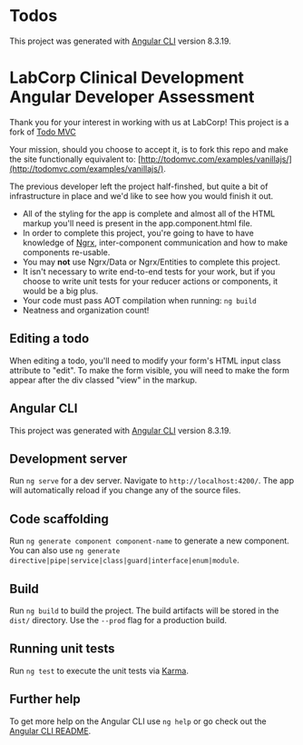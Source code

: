 # Todos

This project was generated with [Angular CLI](https://github.com/angular/angular-cli) version 8.3.19.
# LabCorp Clinical Development Angular Developer Assessment

Thank you for your interest in working with us at LabCorp! This project is a fork of [Todo MVC](http://todomvc.com/)

Your mission, should you choose to accept it, is to fork this repo and make the site functionally equivalent to: [http://todomvc.com/examples/vanillajs/](http://todomvc.com/examples/vanillajs/).

The previous developer left the project half-finshed, but quite a bit of infrastructure in place and we'd like to see how you would finish it out.

- All of the styling for the app is complete and almost all of the HTML markup you'll need is present in the app.component.html file.
- In order to complete this project, you're going to have to have knowledge of [Ngrx](https://ngrx.io/), inter-component communication and how to make components re-usable.
- You may **not** use Ngrx/Data or Ngrx/Entities to complete this project.
- It isn't necessary to write end-to-end tests for your work, but if you choose to write unit tests for your reducer actions or components, it would be a big plus.
- Your code must pass AOT compilation when running: `ng build`
- Neatness and organization count!

## Editing a todo

When editing a todo, you'll need to modify your form's HTML input class attribute to "edit". To make the form visible, you will need to make the form appear after the div classed "view" in the markup.

## Angular CLI

This project was generated with [Angular CLI](https://github.com/angular/angular-cli) version 8.3.19.


## Development server

Run `ng serve` for a dev server. Navigate to `http://localhost:4200/`. The app will automatically reload if you change any of the source files.

## Code scaffolding

Run `ng generate component component-name` to generate a new component. You can also use `ng generate directive|pipe|service|class|guard|interface|enum|module`.

## Build

Run `ng build` to build the project. The build artifacts will be stored in the `dist/` directory. Use the `--prod` flag for a production build.

## Running unit tests

Run `ng test` to execute the unit tests via [Karma](https://karma-runner.github.io).

## Further help

To get more help on the Angular CLI use `ng help` or go check out the [Angular CLI README](https://github.com/angular/angular-cli/blob/master/README.md).
